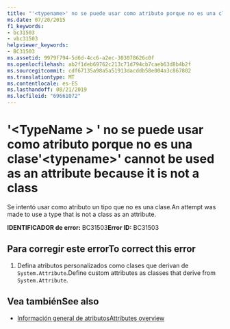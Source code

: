 ```yaml
---
title: "'<typename>' no se puede usar como atributo porque no es una clase"
ms.date: 07/20/2015
f1_keywords:
- bc31503
- vbc31503
helpviewer_keywords:
- BC31503
ms.assetid: 9979f794-5d6d-4cc6-a2ec-303078626c0f
ms.openlocfilehash: ab2f1deb69762c213c71d794cb7caeb63d8b4b2f
ms.sourcegitcommit: cdf67135a98a5a51913dacddb58e004a3c867802
ms.translationtype: MT
ms.contentlocale: es-ES
ms.lasthandoff: 08/21/2019
ms.locfileid: "69661072"
---
```

# <a name="typename-cannot-be-used-as-an-attribute-because-it-is-not-a-class"></a><span data-ttu-id="a7ab2-102">'\<TypeName > ' no se puede usar como atributo porque no es una clase</span><span class="sxs-lookup"><span data-stu-id="a7ab2-102">'\<typename>' cannot be used as an attribute because it is not a class</span></span>
<span data-ttu-id="a7ab2-103">Se intentó usar como atributo un tipo que no es una clase.</span><span class="sxs-lookup"><span data-stu-id="a7ab2-103">An attempt was made to use a type that is not a class as an attribute.</span></span>  
  
 <span data-ttu-id="a7ab2-104">**IDENTIFICADOR de error:** BC31503</span><span class="sxs-lookup"><span data-stu-id="a7ab2-104">**Error ID:** BC31503</span></span>  
  
## <a name="to-correct-this-error"></a><span data-ttu-id="a7ab2-105">Para corregir este error</span><span class="sxs-lookup"><span data-stu-id="a7ab2-105">To correct this error</span></span>  
  
1. <span data-ttu-id="a7ab2-106">Defina atributos personalizados como clases que derivan de `System.Attribute`.</span><span class="sxs-lookup"><span data-stu-id="a7ab2-106">Define custom attributes as classes that derive from `System.Attribute`.</span></span>  
  
## <a name="see-also"></a><span data-ttu-id="a7ab2-107">Vea también</span><span class="sxs-lookup"><span data-stu-id="a7ab2-107">See also</span></span>

- [<span data-ttu-id="a7ab2-108">Información general de atributos</span><span class="sxs-lookup"><span data-stu-id="a7ab2-108">Attributes overview</span></span>](../programming-guide/concepts/attributes/index.md)
